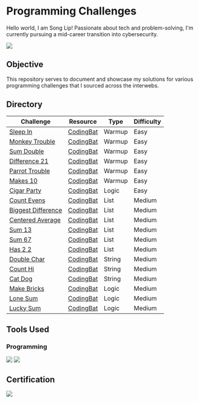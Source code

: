 # Programming Challenges

Hello world, I am Song Lip! Passionate about tech and problem-solving, I'm currently pursuing a mid-career transition into cybersecurity.

<a href="https://www.linkedin.com/in/song-lip-lim/"><img src="https://img.shields.io/badge/-LinkedIn-0072b1?&style=for-the-badge&logo=linkedin&logoColor=white" /></a>

## Objective

This repository serves to document and showcase my solutions for various programming challenges that I sourced across the interwebs.

## Directory

| Challenge          | Resource           | Type               | Difficulty         |
|--------------------|--------------------|--------------------|--------------------|
|<a href="Sleep In">Sleep In</a>|<a href="https://codingbat.com/python">CodingBat</a>|Warmup|Easy|
|<a href="Monkey Trouble">Monkey Trouble</a>|<a href="https://codingbat.com/python">CodingBat</a>|Warmup|Easy|
|<a href="Sum Double">Sum Double</a>|<a href="https://codingbat.com/python">CodingBat</a>|Warmup|Easy|
|<a href="Difference 21">Difference 21</a>|<a href="https://codingbat.com/python">CodingBat</a>|Warmup|Easy|
|<a href="Parrot Trouble">Parrot Trouble</a>|<a href="https://codingbat.com/python">CodingBat</a>|Warmup|Easy|
|<a href="Makes 10">Makes 10</a>|<a href="https://codingbat.com/python">CodingBat</a>|Warmup|Easy|
|<a href="Cigar Party">Cigar Party</a>|<a href="https://codingbat.com/python">CodingBat</a>|Logic|Easy|
|<a href="Count Evens">Count Evens</a>|<a href="https://codingbat.com/python">CodingBat</a>|List|Medium|
|<a href="Biggest Difference">Biggest Difference</a>|<a href="https://codingbat.com/python">CodingBat</a>|List|Medium|
|<a href="Centered Average">Centered Average</a>|<a href="https://codingbat.com/python">CodingBat</a>|List|Medium|
|<a href="Sum 13">Sum 13</a>|<a href="https://codingbat.com/python">CodingBat</a>|List|Medium|
|<a href="Sum 67">Sum 67</a>|<a href="https://codingbat.com/python">CodingBat</a>|List|Medium|
|<a href="Has 2 2">Has 2 2</a>|<a href="https://codingbat.com/python">CodingBat</a>|List|Medium|
|<a href="Double Char">Double Char</a>|<a href="https://codingbat.com/python">CodingBat</a>|String|Medium|
|<a href="Count Hi">Count Hi</a>|<a href="https://codingbat.com/python">CodingBat</a>|String|Medium|
|<a href="Cat Dog">Cat Dog</a>|<a href="https://codingbat.com/python">CodingBat</a>|String|Medium|
|<a href="Make Brick">Make Bricks</a>|<a href="https://codingbat.com/python">CodingBat</a>|Logic|Medium|
|<a href="Lone Sum">Lone Sum</a>|<a href="https://codingbat.com/python">CodingBat</a>|Logic|Medium|
|<a href="Lucky Sum">Lucky Sum</a>|<a href="https://codingbat.com/python">CodingBat</a>|Logic|Medium|

## Tools Used

### Programming
<div>
    <img src="https://img.shields.io/badge/-Python-3776AB?&style=for-the-badge&logo=Python&logoColor=white" />
    <img src="https://img.shields.io/badge/-VS_Code-007ACC?&style=for-the-badge&logo=Visual-Studio-Code&logoColor=white" />
</div>

## Certification
<div>
    <a href="https://coursera.org/share/1a7721968c5913a303e5f9c81517ea2e"><img src="https://images.credly.com/size/340x340/images/0bf0f2da-a699-4c82-82e2-56dcf1f2e1c7/image.png" /></a>
</div>
